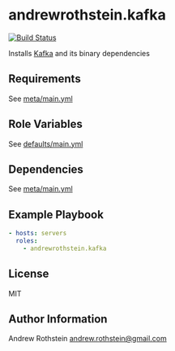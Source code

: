 andrewrothstein.kafka
=====================
[![Build Status](https://travis-ci.org/andrewrothstein/ansible-kafka.svg?branch=master)](https://travis-ci.org/andrewrothstein/ansible-kafka)

Installs [Kafka](https://kafka.apache.org/) and its binary dependencies

Requirements
------------

See [meta/main.yml](meta/main.yml)

Role Variables
--------------

See [defaults/main.yml](defaults/main.yml)

Dependencies
------------

See [meta/main.yml](meta/main.yml)

Example Playbook
----------------

```yml
- hosts: servers
  roles:
    - andrewrothstein.kafka
```

License
-------

MIT

Author Information
------------------

Andrew Rothstein <andrew.rothstein@gmail.com>
